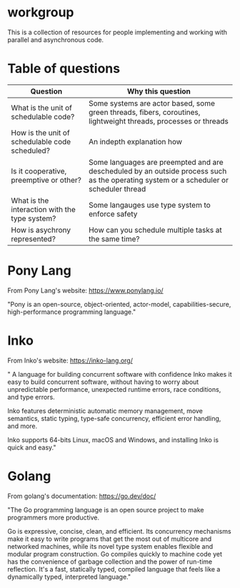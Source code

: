 # workgroup
This is a collection of resources for people implementing and working with parallel and asynchronous code.

# Table of questions

|Question|Why this question|
|--- | --- |
|What is the unit of schedulable code?|Some systems are actor based, some green threads, fibers, coroutines, lightweight threads, processes or threads|
|How is the unit of schedulable code scheduled?|An indepth explanation how |
|Is it cooperative, preemptive or other?|Some languages are preempted and are descheduled by an outside process such as the operating system or a scheduler or scheduler thread |
|What is the interaction with the type system?|Some langauges use type system to enforce safety|
|How is asychrony represented?|How can you schedule multiple tasks at the same time?|

# Pony Lang

From Pony Lang's website: https://www.ponylang.io/

"Pony is an open-source, object-oriented, actor-model, capabilities-secure, high-performance programming language."

# Inko

From Inko's website: https://inko-lang.org/


"
A language for building concurrent software with confidence
Inko makes it easy to build concurrent software, without having to worry about unpredictable performance, unexpected runtime errors, race conditions, and type errors.

Inko features deterministic automatic memory management, move semantics, static typing, type-safe concurrency, efficient error handling, and more.

Inko supports 64-bits Linux, macOS and Windows, and installing Inko is quick and easy."

# Golang

From golang's documentation: https://go.dev/doc/

"The Go programming language is an open source project to make programmers more productive.

Go is expressive, concise, clean, and efficient. Its concurrency mechanisms make it easy to write programs that get the most out of multicore and networked machines, while its novel type system enables flexible and modular program construction. Go compiles quickly to machine code yet has the convenience of garbage collection and the power of run-time reflection. It's a fast, statically typed, compiled language that feels like a dynamically typed, interpreted language."
